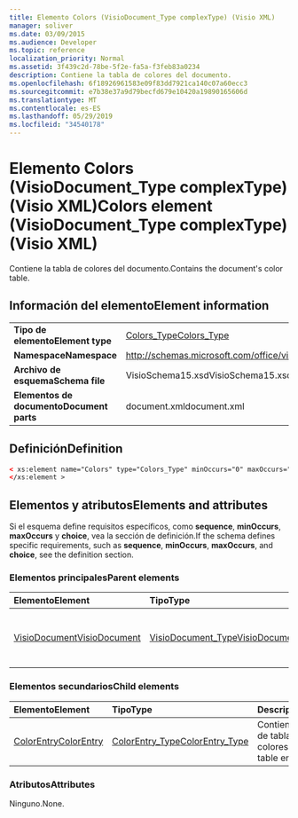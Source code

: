 ```yaml
---
title: Elemento Colors (VisioDocument_Type complexType) (Visio XML)
manager: soliver
ms.date: 03/09/2015
ms.audience: Developer
ms.topic: reference
localization_priority: Normal
ms.assetid: 3f439c2d-78be-5f2e-fa5a-f3feb83a0234
description: Contiene la tabla de colores del documento.
ms.openlocfilehash: 6f18926961583e09f83dd7921ca140c07a60ecc3
ms.sourcegitcommit: e7b38e37a9d79becfd679e10420a19890165606d
ms.translationtype: MT
ms.contentlocale: es-ES
ms.lasthandoff: 05/29/2019
ms.locfileid: "34540178"
---
```

# <a name="colors-element-visiodocument_type-complextype-visio-xml"></a><span data-ttu-id="37bdf-103">Elemento Colors (VisioDocument_Type complexType) (Visio XML)</span><span class="sxs-lookup"><span data-stu-id="37bdf-103">Colors element (VisioDocument_Type complexType) (Visio XML)</span></span>

<span data-ttu-id="37bdf-104">Contiene la tabla de colores del documento.</span><span class="sxs-lookup"><span data-stu-id="37bdf-104">Contains the document's color table.</span></span>
  
## <a name="element-information"></a><span data-ttu-id="37bdf-105">Información del elemento</span><span class="sxs-lookup"><span data-stu-id="37bdf-105">Element information</span></span>

|||
|:-----|:-----|
|<span data-ttu-id="37bdf-106">**Tipo de elemento**</span><span class="sxs-lookup"><span data-stu-id="37bdf-106">**Element type**</span></span> <br/> |[<span data-ttu-id="37bdf-107">Colors_Type</span><span class="sxs-lookup"><span data-stu-id="37bdf-107">Colors_Type</span></span>](colors_type-complextypevisio-xml.md) <br/> |
|<span data-ttu-id="37bdf-108">**Namespace**</span><span class="sxs-lookup"><span data-stu-id="37bdf-108">**Namespace**</span></span> <br/> |http://schemas.microsoft.com/office/visio/2012/main  <br/> |
|<span data-ttu-id="37bdf-109">**Archivo de esquema**</span><span class="sxs-lookup"><span data-stu-id="37bdf-109">**Schema file**</span></span> <br/> |<span data-ttu-id="37bdf-110">VisioSchema15.xsd</span><span class="sxs-lookup"><span data-stu-id="37bdf-110">VisioSchema15.xsd</span></span>  <br/> |
|<span data-ttu-id="37bdf-111">**Elementos de documento**</span><span class="sxs-lookup"><span data-stu-id="37bdf-111">**Document parts**</span></span> <br/> |<span data-ttu-id="37bdf-112">document.xml</span><span class="sxs-lookup"><span data-stu-id="37bdf-112">document.xml</span></span>  <br/> |
   
## <a name="definition"></a><span data-ttu-id="37bdf-113">Definición</span><span class="sxs-lookup"><span data-stu-id="37bdf-113">Definition</span></span>

```XML
< xs:element name="Colors" type="Colors_Type" minOccurs="0" maxOccurs="1" >
</xs:element >
```

## <a name="elements-and-attributes"></a><span data-ttu-id="37bdf-114">Elementos y atributos</span><span class="sxs-lookup"><span data-stu-id="37bdf-114">Elements and attributes</span></span>

<span data-ttu-id="37bdf-115">Si el esquema define requisitos específicos, como **sequence**, **minOccurs**, **maxOccurs** y **choice**, vea la sección de definición.</span><span class="sxs-lookup"><span data-stu-id="37bdf-115">If the schema defines specific requirements, such as **sequence**, **minOccurs**, **maxOccurs**, and **choice**, see the definition section.</span></span> 
  
### <a name="parent-elements"></a><span data-ttu-id="37bdf-116">Elementos principales</span><span class="sxs-lookup"><span data-stu-id="37bdf-116">Parent elements</span></span>

|<span data-ttu-id="37bdf-117">**Elemento**</span><span class="sxs-lookup"><span data-stu-id="37bdf-117">**Element**</span></span>|<span data-ttu-id="37bdf-118">**Tipo**</span><span class="sxs-lookup"><span data-stu-id="37bdf-118">**Type**</span></span>|<span data-ttu-id="37bdf-119">**Descripción**</span><span class="sxs-lookup"><span data-stu-id="37bdf-119">**Description**</span></span>|
|:-----|:-----|:-----|
|[<span data-ttu-id="37bdf-120">VisioDocument</span><span class="sxs-lookup"><span data-stu-id="37bdf-120">VisioDocument</span></span>](visiodocument-elementvisio-xml.md) <br/> |[<span data-ttu-id="37bdf-121">VisioDocument_Type</span><span class="sxs-lookup"><span data-stu-id="37bdf-121">VisioDocument_Type</span></span>](visiodocument_type-complextypevisio-xml.md) <br/> |<span data-ttu-id="37bdf-122">Elemento raíz de un documento Visio Microsoft.</span><span class="sxs-lookup"><span data-stu-id="37bdf-122">The root element of a Microsoft Visio document.</span></span>  <br/> |
   
### <a name="child-elements"></a><span data-ttu-id="37bdf-123">Elementos secundarios</span><span class="sxs-lookup"><span data-stu-id="37bdf-123">Child elements</span></span>

|<span data-ttu-id="37bdf-124">**Elemento**</span><span class="sxs-lookup"><span data-stu-id="37bdf-124">**Element**</span></span>|<span data-ttu-id="37bdf-125">**Tipo**</span><span class="sxs-lookup"><span data-stu-id="37bdf-125">**Type**</span></span>|<span data-ttu-id="37bdf-126">**Descripción**</span><span class="sxs-lookup"><span data-stu-id="37bdf-126">**Description**</span></span>|
|:-----|:-----|:-----|
|[<span data-ttu-id="37bdf-127">ColorEntry</span><span class="sxs-lookup"><span data-stu-id="37bdf-127">ColorEntry</span></span>](colorentry-element-colors_type-complextypevisio-xml.md) <br/> |[<span data-ttu-id="37bdf-128">ColorEntry_Type</span><span class="sxs-lookup"><span data-stu-id="37bdf-128">ColorEntry_Type</span></span>](colorentry_type-complextypevisio-xml.md) <br/> |<span data-ttu-id="37bdf-129">Contiene una entrada de tabla de colores.</span><span class="sxs-lookup"><span data-stu-id="37bdf-129">Contains a color table entry.</span></span>  <br/> |
   
### <a name="attributes"></a><span data-ttu-id="37bdf-130">Atributos</span><span class="sxs-lookup"><span data-stu-id="37bdf-130">Attributes</span></span>

<span data-ttu-id="37bdf-131">Ninguno.</span><span class="sxs-lookup"><span data-stu-id="37bdf-131">None.</span></span>
  

